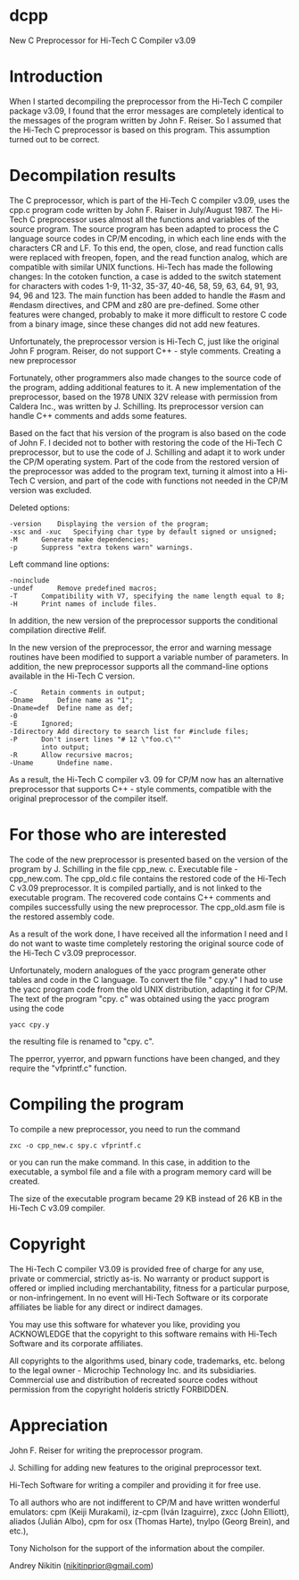# dcpp
New C Preprocessor for Hi-Tech C Compiler v3.09

# Introduction

When I started decompiling the preprocessor from the Hi-Tech C compiler package v3.09, I found that the error messages are completely identical to the messages of the program written by John F. Reiser. So I assumed that the Hi-Tech C preprocessor is based on this program. This assumption turned out to be correct.

# Decompilation results

The C preprocessor, which is part of the Hi-Tech C compiler v3.09, uses the cpp.c program code written by John F. Raiser in July/August 1987. The Hi-Tech C preprocessor uses almost all the functions and variables of the source program.
The source program has been adapted to process the C language source codes in CP/M encoding, in which each line ends with the characters CR and LF. To this end, the open, close, and read function calls were replaced with freopen, fopen, and the read function analog, which are compatible with similar UNIX functions.
Hi-Tech has made the following changes:
In the cotoken function, a case is added to the switch statement for characters with codes 1-9, 11-32, 35-37, 40-46, 58, 59, 63, 64, 91, 93, 94, 96 and 123.
The main function has been added to handle the #asm and #endasm directives, and CPM and z80 are pre-defined.
Some other features were changed, probably to make it more difficult to restore C code from a binary image, since these changes did not add new features.

Unfortunately, the preprocessor version is Hi-Tech C, just like the original John F program. Reiser, do not support C++ - style comments.
Creating a new preprocessor

Fortunately, other programmers also made changes to the source code of the program, adding additional features to it.
A new implementation of the preprocessor, based on the 1978 UNIX 32V release with permission from Caldera Inc., was written by J. Schilling. Its preprocessor version can handle C++ comments and adds some features.

Based on the fact that his version of the program is also based on the code of John F. I decided not to bother with restoring the code of the Hi-Tech C preprocessor, but to use the code of J. Schilling and adapt it to work under the CP/M operating system.
Part of the code from the restored version of the preprocessor was added to the program text, turning it almost into a Hi-Tech C version, and part of the code with functions not needed in the CP/M version was excluded.

Deleted options:

	-version 	Displaying the version of the program;
	-xsc and -xuc 	Specifying char type by default signed or unsigned;
	-M		Generate make dependencies;
	-p 		Suppress "extra tokens warn" warnings.

Left command line options:

	-noinclude
	-undef 		Remove predefined macros;
	-T 		Compatibility with V7, specifying the name length equal to 8;
	-H		Print names of include files.

In addition, the new version of the preprocessor supports the conditional compilation directive #elif.

In the new version of the preprocessor, the error and warning message routines have been modified to support a variable number of parameters.
In addition, the new preprocessor supports all the command-line options available in the Hi-Tech C version.

	-C		Retain comments in output;
	-Dname		Define name as "1";
	-Dname=def	Define name as def;
	-0
	-E		Ignored;
	-Idirectory	Add directory to search list for #include files;
	-P		Don't insert lines "# 12 \"foo.c\""
			into output;
	-R		Allow recursive macros;
	-Uname		Undefine name.

As a result, the Hi-Tech C compiler v3. 09 for CP/M now has an alternative preprocessor that supports C++ - style comments, compatible with the original preprocessor of the compiler itself.

# For those who are interested

The code of the new preprocessor is presented based on the version of the program by J. Schilling in the file cpp_new. c. Executable file - cpp_new.com.
The cpp_old.c file contains the restored code of the Hi-Tech C v3.09 preprocessor. It is compiled partially, and is not linked to the executable program. The recovered code contains C++ comments and compiles successfully using the new preprocessor. The cpp_old.asm file is the restored assembly code.

As a result of the work done, I have received all the information I need and I do not want to waste time completely restoring the original source code of the Hi-Tech C v3.09 preprocessor.

Unfortunately, modern analogues of the yacc program generate other tables and code in the C language. To convert the file " cpy.y" I had to use the yacc program code from the old UNIX distribution, adapting it for CP/M.
The text of the program "cpy. c" was obtained using the yacc program using the code

	yacc cpy.y

the resulting file is renamed to "cpy. c".

The pperror, yyerror, and ppwarn functions have been changed, and they require the "vfprintf.c" function.

# Compiling the program

To compile a new preprocessor, you need to run the command

	zxc -o cpp_new.c spy.c vfprintf.c

or you can run the make command. In this case, in addition to the executable, a symbol file and a file with a program memory card will be created.

The size of the executable program became 29 KB instead of 26 KB in the Hi-Tech C v3.09 compiler.

# Copyright

The Hi-Tech C compiler V3.09 is provided free of charge for any use, private or commercial, strictly as-is. No warranty or product support is offered or implied including merchantability, fitness for a particular purpose, or non-infringement. In no event will Hi-Tech Software or its corporate affiliates be liable for any direct or indirect damages.

You may use this software for whatever you like, providing you ACKNOWLEDGE that the copyright to this software remains with Hi-Tech Software and its corporate affiliates.

All copyrights to the algorithms used, binary code, trademarks, etc. belong to the legal owner - Microchip Technology Inc. and its subsidiaries. Commercial use and distribution of recreated source codes without permission from the copyright holderis strictly FORBIDDEN.


# Appreciation

John F. Reiser for writing the preprocessor program.

J. Schilling for adding new features to the original preprocessor text. 

Hi-Tech Software for writing a compiler and providing it for free use.

To all authors who are not indifferent to CP/M and have written
wonderful emulators: cpm (Keiji Murakami), iz-cpm (Iván Izaguirre),
zxcc (John Elliott), aliados (Julián Albo), cpm for osx (Thomas Harte),
tnylpo (Georg Brein), and etc.),

Tony Nicholson for the support of the information about the compiler.

Andrey Nikitin (nikitinprior@gmail.com)
